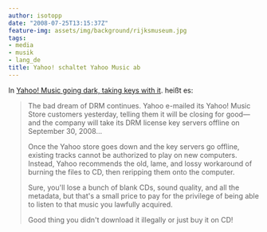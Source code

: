 ```yaml
---
author: isotopp
date: "2008-07-25T13:15:37Z"
feature-img: assets/img/background/rijksmuseum.jpg
tags:
- media
- musik
- lang_de
title: Yahoo! schaltet Yahoo Music ab
---
```

In 
[Yahoo! Music going dark, taking keys with it](http://arstechnica.com/news.ars/post/20080724-drm-still-sucks-yahoo-music-going-dark-taking-keys-with-it.html).
heißt es:

> The bad dream of DRM continues. Yahoo e-mailed its Yahoo! Music Store
> customers yesterday, telling them it will be closing for good—and the
> company will take its DRM license key servers offline on September 30,
> 2008…
>
> Once the Yahoo store goes down and the key servers go offline, existing
> tracks cannot be authorized to play on new computers. Instead, Yahoo
> recommends the old, lame, and lossy workaround of burning the files to CD,
> then reripping them onto the computer. 
>
> Sure, you'll lose a bunch of blank CDs, sound quality, and all the
> metadata, but that's a small price to pay for the privilege of being able
> to listen to that music you lawfully acquired.
>
> Good thing you didn't download it illegally or just buy it on CD!
